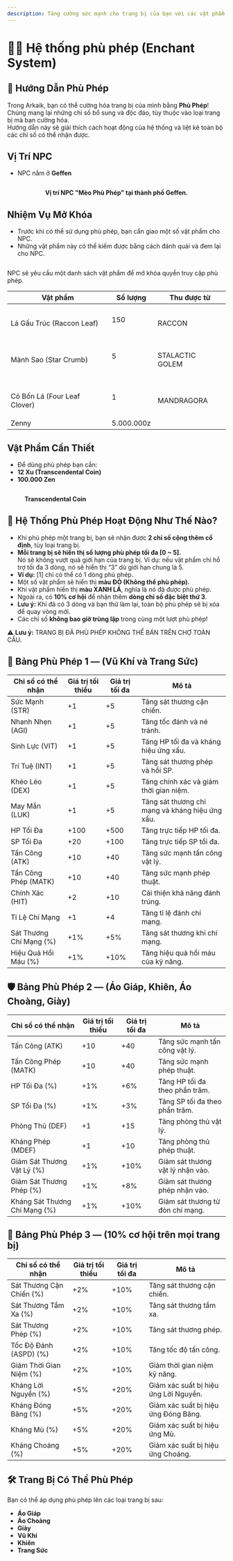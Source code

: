 ```yaml
---
description: Tăng cường sức mạnh cho trang bị của bạn với các vật phẩm tăng sức mạnh mới.
---
```


# 🧙‍♂️ Hệ thống phù phép (Enchant System)

## 📘 Hướng Dẫn Phù Phép

Trong Arkaik, bạn có thể cường hóa trang bị của mình bằng **Phù Phép**!\
Chúng mang lại những chỉ số bổ sung và độc đáo, tùy thuộc vào loại trang bị mà bạn cường hóa.\
Hướng dẫn này sẽ giải thích cách hoạt động của hệ thống và liệt kê toàn bộ các chỉ số có thể nhận được.

## Vị Trí NPC

* NPC nằm ở **Geffen**

<figure><img src="https://719346718-files.gitbook.io/~/files/v0/b/gitbook-x-prod.appspot.com/o/spaces%2F5dw75qmKGvVS4vVNTE1B%2Fuploads%2FSBzQxJx8R3YWX3sodhZX%2Fimage.png?alt=media&#x26;token=07bffcf7-0098-4165-ba67-2c661d7a69b4" alt=""><figcaption></figcaption></figure>

<p align="center"><strong>Vị trí NPC "Mèo Phù Phép" tại thành phố Geffen.</strong></p>

## Nhiệm Vụ Mở Khóa

* Trước khi có thể sử dụng phù phép, bạn cần giao một số vật phẩm cho NPC.
* Những vật phẩm này có thể kiếm được bằng cách đánh quái và đem lại cho NPC.

<figure><img src="https://719346718-files.gitbook.io/~/files/v0/b/gitbook-x-prod.appspot.com/o/spaces%2F5dw75qmKGvVS4vVNTE1B%2Fuploads%2FFwUjJIrZYucdegFsK1Ri%2Fimage%20(1).png?alt=media&#x26;token=b464dd02-ca57-4bbf-859c-310347084ef5" alt=""><figcaption></figcaption></figure>

NPC sẽ yêu cầu một danh sách vật phẩm để mở khóa quyền truy cập phù phép.

| Vật phẩm                                                                                                                                                                                                                                                                       | Số lượng   | Thu được từ                                                                                                                                                                                                                                                       |
| ------------------------------------------------------------------------------------------------------------------------------------------------------------------------------------------------------------------------------------------------------------------------------ | ---------- | ----------------------------------------------------------------------------------------------------------------------------------------------------------------------------------------------------------------------------------------------------------------- |
| <p><img src="https://719346718-files.gitbook.io/~/files/v0/b/gitbook-x-prod.appspot.com/o/spaces%2F5dw75qmKGvVS4vVNTE1B%2Fuploads%2Fe8VxIZ4MetepKKFqHMfl%2Fimage.png?alt=media&#x26;token=891df8bf-d962-47e7-bc4d-50c5b2143e8d" alt=""></p><p>Lá Gấu Trúc (Raccon Leaf)</p>    | 150        | <p><img src="https://719346718-files.gitbook.io/~/files/v0/b/gitbook-x-prod.appspot.com/o/spaces%2F5dw75qmKGvVS4vVNTE1B%2Fuploads%2F4Udu6XP1jQCAQgCt3Qjz%2Fimage.png?alt=media&#x26;token=63fe92a8-85bd-4107-aa30-5399109024d3" alt=""></p><p>RACCON</p>          |
| <p><img src="https://719346718-files.gitbook.io/~/files/v0/b/gitbook-x-prod.appspot.com/o/spaces%2F5dw75qmKGvVS4vVNTE1B%2Fuploads%2FYPzAnBQZZsklQLE9WtXp%2Fimage.png?alt=media&#x26;token=dadc3862-512c-4bd9-a760-91af85ab8bce" alt=""></p><p>Mảnh Sao (Star Crumb)</p>        | 5          | <p><img src="https://719346718-files.gitbook.io/~/files/v0/b/gitbook-x-prod.appspot.com/o/spaces%2F5dw75qmKGvVS4vVNTE1B%2Fuploads%2FsmeZxK3FMZdJ9PoFPQbz%2Fimage.png?alt=media&#x26;token=56401557-4be8-4ad8-af53-480d182268d2" alt=""></p><p>STALACTIC GOLEM</p> |
| <p><img src="https://719346718-files.gitbook.io/~/files/v0/b/gitbook-x-prod.appspot.com/o/spaces%2F5dw75qmKGvVS4vVNTE1B%2Fuploads%2FcXkkiwER5Hi3UCOYtWFd%2Fimage.png?alt=media&#x26;token=8907240f-ada8-4b29-bde7-38995f3dbea2" alt=""></p><p>Cỏ Bốn Lá (Four Leaf Clover)</p> | 1          | <p><img src="https://719346718-files.gitbook.io/~/files/v0/b/gitbook-x-prod.appspot.com/o/spaces%2F5dw75qmKGvVS4vVNTE1B%2Fuploads%2FjhuPFu18oxggi0b7WDaO%2Fimage.png?alt=media&#x26;token=b65036d2-082d-4b0e-ad63-d4a6ffe5586f" alt=""></p><p>MANDRAGORA</p>      |
| Zenny                                                                                                                                                                                                                                                                          | 5.000.000z |                                                                                                                                                                                                                                                                   |

## Vật Phẩm Cần Thiết

* Để dùng phù phép bạn cần:
* **12 Xu  (Transcendental Coin)**
* **100.000 Zen**

<figure><img src="https://719346718-files.gitbook.io/~/files/v0/b/gitbook-x-prod.appspot.com/o/spaces%2F5dw75qmKGvVS4vVNTE1B%2Fuploads%2F7i1VEDpmZoE6EnU9ljXQ%2Fimage.png?alt=media&#x26;token=0e6ca06e-e81d-476f-b76c-7f201d58b012" alt=""><figcaption><p><strong>Transcendental Coin</strong></p></figcaption></figure>

## 🔧 Hệ Thống Phù Phép Hoạt Động Như Thế Nào?

* Khi phù phép một trang bị, bạn sẽ nhận được **2 chỉ số cộng thêm cố định**, tùy loại trang bị.
* **Mỗi trang bị sẽ hiển thị số lượng phù phép tối đa \[0 \~ 5].**\
  Nó sẽ không vượt quá giới hạn của trang bị. Ví dụ: nếu vật phẩm chỉ hỗ trợ tối đa 3 dòng, nó sẽ hiển thị “3” dù giới hạn chung là 5.
* **Ví dụ:** \[1] chỉ có thể có 1 dòng phù phép.
* Một số vật phẩm sẽ hiển thị **màu ĐỎ (Không thể phù phép).**
* Khi vật phẩm hiển thị **màu XANH LÁ**, nghĩa là nó đã được phù phép.
* Ngoài ra, có **10% cơ hội** để nhận thêm **dòng chỉ số đặc biệt thứ 3**.
* **Lưu ý:** Khi đã có 3 dòng và bạn thử làm lại, toàn bộ phù phép sẽ bị xóa để quay vòng mới.
* Các chỉ số **không bao giờ trùng lặp** trong cùng một lượt phù phép!

⚠️ **Lưu ý:** TRANG BỊ ĐÃ PHÙ PHÉP KHÔNG THỂ BÁN TRÊN CHỢ TOÀN CẦU.

## 🧪 Bảng Phù Phép 1 — (Vũ Khí và Trang Sức)

| Chỉ số có thể nhận      | Giá trị tối thiểu | Giá trị tối đa | Mô tả                                           |
| ----------------------- | ----------------- | -------------- | ----------------------------------------------- |
| Sức Mạnh (STR)          | +1                | +5             | Tăng sát thương cận chiến.                      |
| Nhanh Nhẹn (AGI)        | +1                | +5             | Tăng tốc đánh và né tránh.                      |
| Sinh Lực (VIT)          | +1                | +5             | Tăng HP tối đa và kháng hiệu ứng xấu.           |
| Trí Tuệ (INT)           | +1                | +5             | Tăng sát thương phép và hồi SP.                 |
| Khéo Léo (DEX)          | +1                | +5             | Tăng chính xác và giảm thời gian niệm.          |
| May Mắn (LUK)           | +1                | +5             | Tăng sát thương chí mạng và kháng hiệu ứng xấu. |
| HP Tối Đa               | +100              | +500           | Tăng trực tiếp HP tối đa.                       |
| SP Tối Đa               | +20               | +100           | Tăng trực tiếp SP tối đa.                       |
| Tấn Công (ATK)          | +10               | +40            | Tăng sức mạnh tấn công vật lý.                  |
| Tấn Công Phép (MATK)    | +10               | +40            | Tăng sức mạnh phép thuật.                       |
| Chính Xác (HIT)         | +2                | +10            | Cải thiện khả năng đánh trúng.                  |
| Tỉ Lệ Chí Mạng          | +1                | +4             | Tăng tỉ lệ đánh chí mạng.                       |
| Sát Thương Chí Mạng (%) | +1%               | +5%            | Tăng sát thương khi chí mạng.                   |
| Hiệu Quả Hồi Máu (%)    | +1%               | +10%           | Tăng hiệu quả hồi máu của kỹ năng.              |

## 🛡️ Bảng Phù Phép 2 — (Áo Giáp, Khiên, Áo Choàng, Giày)

| Chỉ số có thể nhận            | Giá trị tối thiểu | Giá trị tối đa | Mô tả                            |
| ----------------------------- | ----------------- | -------------- | -------------------------------- |
| Tấn Công (ATK)                | +10               | +40            | Tăng sức mạnh tấn công vật lý.   |
| Tấn Công Phép (MATK)          | +10               | +40            | Tăng sức mạnh phép thuật.        |
| HP Tối Đa (%)                 | +1%               | +6%            | Tăng HP tối đa theo phần trăm.   |
| SP Tối Đa (%)                 | +1%               | +3%            | Tăng SP tối đa theo phần trăm.   |
| Phòng Thủ (DEF)               | +1                | +15            | Tăng phòng thủ vật lý.           |
| Kháng Phép (MDEF)             | +1                | +10            | Tăng phòng thủ phép thuật.       |
| Giảm Sát Thương Vật Lý (%)    | +1%               | +10%           | Giảm sát thương vật lý nhận vào. |
| Giảm Sát Thương Phép (%)      | +1%               | +8%            | Giảm sát thương phép nhận vào.   |
| Kháng Sát Thương Chí Mạng (%) | +1%               | +10%           | Giảm sát thương từ đòn chí mạng. |

## 🌟 Bảng Phù Phép 3 — (10% cơ hội trên mọi trang bị)

| Chỉ số có thể nhận       | Giá trị tối thiểu | Giá trị tối đa | Mô tả                                 |
| ------------------------ | ----------------- | -------------- | ------------------------------------- |
| Sát Thương Cận Chiến (%) | +2%               | +10%           | Tăng sát thương cận chiến.            |
| Sát Thương Tầm Xa (%)    | +2%               | +10%           | Tăng sát thương tầm xa.               |
| Sát Thương Phép (%)      | +2%               | +10%           | Tăng sát thương phép.                 |
| Tốc Độ Đánh (ASPD) (%)   | +2%               | +10%           | Tăng tốc độ tấn công.                 |
| Giảm Thời Gian Niệm (%)  | +2%               | +10%           | Giảm thời gian niệm kỹ năng.          |
| Kháng Lời Nguyền (%)     | +5%               | +20%           | Giảm xác suất bị hiệu ứng Lời Nguyền. |
| Kháng Đóng Băng (%)      | +5%               | +20%           | Giảm xác suất bị hiệu ứng Đóng Băng.  |
| Kháng Mù (%)             | +5%               | +20%           | Giảm xác suất bị hiệu ứng Mù.         |
| Kháng Choáng (%)         | +5%               | +20%           | Giảm xác suất bị hiệu ứng Choáng.     |

## 🛠️ Trang Bị Có Thể Phù Phép

Bạn có thể áp dụng phù phép lên các loại trang bị sau:

* **Áo Giáp**
* **Áo Choàng**
* **Giày**
* **Vũ Khí**
* **Khiên**
* **Trang Sức**
